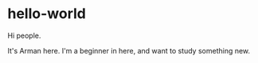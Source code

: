 # hello-world
 
Hi people.

It's Arman here. I'm a beginner in here, and want to study something new.


